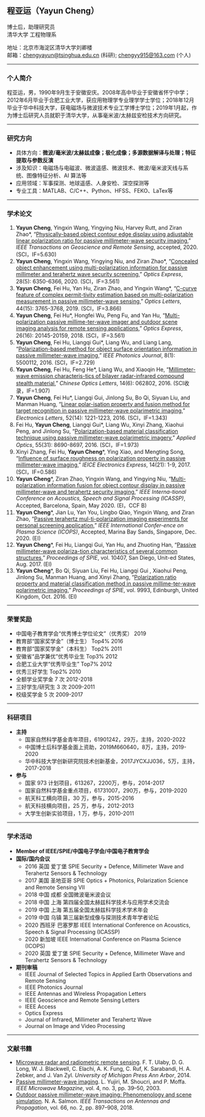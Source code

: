 ## 程亚运（Yayun Cheng）
博士后，助理研究员  
清华大学 工程物理系  

地址：北京市海淀区清华大学刘卿楼  
邮箱：chengyayun@tsinghua.edu.cn (科研); chengyy915@163.com (个人)  

<!--![Yayun Cheng](/PhotoYayunCheng.jpg)
&emsp;&emsp;&nbsp;&nbsp;&nbsp;&thinsp;-->

---
### 个人简介
程亚运，男，1990年9月生于安徽安庆。2008年高中毕业于安徽省怀宁中学；2012年6月毕业于合肥工业大学，获应用物理学专业理学学士学位；2018年12月毕业于华中科技大学，获电磁场与微波技术专业工学博士学位；2019年1月起，作为博士后研究人员就职于清华大学，从事毫米波/太赫兹安检技术方向研究。

---
### 研究方向
- 具体方向：**微波/毫米波/太赫兹成像；极化成像；多源数据解译与处理；特征提取与参数反演**  
- 涉及知识：电磁场与电磁波、微波遥感、微波技术、微波/毫米波天线与系统、图像特征分析、AI 算法等  
- 应用领域：军事探测、地球遥感、人身安检、深空探测等   
- 专业工具：MATLAB、C/C++、Python、HFSS、FEKO、LaTex等  

<!--### 工作经历
2019.01 – 2021.01 清华大学 博士后 合作导师：赵自然研究员-->

<!-- ### 教育背景
2014.09 – 2018.12  华中科技大学 博士 电磁场与微波技术  
2012.09 – 2014.08  华中科技大学 硕士 电磁场与微波技术  
2008.09 – 2012.06  合肥工业大学 本科 应用物理学 -->

---
### 学术论文
1.	**Yayun Cheng**, Yingxin Wang, Yingying Niu, Harvey Rutt, and Ziran Zhao*, “[Physically-based object contour edge display using adjustable linear polarization ratio for passive millimeter-wave security imaging](),” *IEEE Transactions on Geoscience and Remote Sensing*, accepted, 2020. (SCI，IF=5.630)
2.	**Yayun Cheng**, Yingxin Wang, Yingying Niu, and Ziran Zhao*, “[Concealed object enhancement using multi-polarization information for passive millimeter and terahertz wave security screening](),” *Optics Express*, 28(5): 6350-6366, 2020. (SCI，IF=3.561)
3.	**Yayun Cheng**, Fei Hu, Yan Hu, Ziran Zhao, and Yingxin Wang*, “[C-curve feature of complex permit-tivity estimation based on multi-polarization measurement in passive millimeter-wave sensing](),” *Optics Letters*, 44(15): 3765-3768, 2019. (SCI，IF=3.866)
4.	**Yayun Cheng**, Fei Hu*, Hongfei Wu, Peng Fu, and Yan Hu, “[Multi-polarization passive millime-ter-wave imager and outdoor scene imaging analysis for remote sensing applications](),” *Optics Express*, 26(16): 20145-20159, 2018. (SCI，IF=3.561)
5.	**Yayun Cheng**, Fei Hu, Liangqi Gui*, Liang Wu, and Liang Lang, “[Polarization-based method for object surface orientation information in passive millimeter-wave imaging](),” *IEEE Photonics Journal*, 8(1): 5500112, 2016. (SCI，IF=2.729)
6.	**Yayun Cheng**, Fei Hu, Feng He*, Liang Wu, and Xiaoqin He, “[Millimeter-wave emission characteris-tics of bilayer radar-infrared compound stealth material](),” *Chinese Optics Letters*, 14(6): 062802, 2016. (SCI收录，IF=1.907)
7.	**Yayun Cheng**, Fei Hu*, Liangqi Gui, Jinlong Su, Bo Qi, Siyuan Liu, and Manman Huang, “[Linear polar-isation property and fusion method for target recognition in passive millimeter-wave polarimetric imaging](),” *Electronics Letters*, 52(14): 1221-1223, 2016. (SCI，IF=1.343)
8.	Fei Hu, **Yayun Cheng**, Liangqi Gui*, Liang Wu, Xinyi Zhang, Xiaohui Peng, and Jinlong Su, “[Polarization-based material classification technique using passive millimeter-wave polarimetric imagery](),” *Applied Optics*, 55(31): 8690-8697, 2016. (SCI，IF=1.973)
9.	Xinyi Zhang, Fei Hu, **Yayun Cheng***, Ying Xiao, and Mengting Song, “[Influence of surface roughness on polarization property in passive millimeter-wave imaging](),” *IEICE Electronics Express*, 14(21): 1-9, 2017. (SCI，IF=0.586)
10.	**Yayun Cheng***, Ziran Zhao, Yingxin Wang, and Yingying Niu, “[Multi-polarization information fusion for object contour display in passive millimeter-wave and terahertz security imaging](),” *IEEE Interna-tional Conference on Acoustics, Speech and Signal Processing (ICASSP)*, Accepted, Barcelona, Spain, May 2020. (EI，CCF B)
11.	**Yayun Cheng***, Jian Lu, Yan You, Lingbo Qiao, Yingxin Wang, and Ziran Zhao, “[Passive terahertz mul-ti-polarization imaging experiments for personal screening application](),” *IEEE International Confer-ence on Plasma Science (ICOPS)*, Accepted, Marina Bay Sands, Singapore, Dec. 2020. (EI)
12.	**Yayun Cheng***, Fei Hu, Liangqi Gui, Yan Hu, and Zhuoting Han, “[Passive millimeter-wave polariza-tion characteristics of several common structures](),” *Proceedings of SPIE*, vol. 10407, San Diego, Unit-ed States, Aug. 2017. (EI)
13.	**Yayun Cheng***, Bo Qi, Siyuan Liu, Fei Hu, Liangqi Gui , Xiaohui Peng, Jinlong Su, Manman Huang, and Xinyi Zhang, “[Polarization ratio property and material classification method in passive millime-ter-wave polarimetric imaging](),” *Proceedings of SPIE*, vol. 9993, Edinburgh, United Kingdom, Oct. 2016. (EI)

---
### 荣誉奖励
- 中国电子教育学会“优秀博士学位论文”（优秀奖） 2019
- 教育部“国家奖学金”（博士生） Top4% 2016
- 教育部“国家奖学金”（本科生） Top2% 2011
- 安徽省“品学兼优”优秀毕业生   Top3% 2012
- 合肥工业大学“优秀毕业生”     Top7% 2012
- 优秀三好学生 Top2% 2010
- 全额学业奖学金 7 次 2012-2018
- 三好学生/研究生 3 次 2009-2011
- 校级奖学金 5 次 2009-2017

---
### 科研项目
- **主持**
  - 国家自然科学基金青年项目，61901242，29万，主持，2020-2022
  - 中国博士后科学基金面上资助，2019M660640，8万，主持，2019-2020
  - 华中科技大学创新研究院技术创新基金，2017JYCXJJ036，5万，主持，2017-2018
- **参与**
  - 国家 973 计划项目，613267，2200万，参与，2014-2017
  - 国家自然科学基金重点项目，61731007，290万，参与，2019-2020
  - 航天科工横向项目，30 万，参与，2015-2016
  - 航天科技横向项目，25 万，参与，2012-2013
  - 大学生创新实验项目，1 万，参与，2010-2011

---
### 学术活动
- **Member of IEEE/SPIE/中国电子学会/中国电子教育学会** 
- **国际/国内会议**
  - 2016 英国 爱丁堡 SPIE Security + Defence, Millimeter Wave and Terahertz Sensors & Technology
  - 2017 美国 圣地亚哥 SPIE Optics + Photonics, Polarization Science and Remote Sensing VII
  - 2018 中国 成都 全国微波毫米波会议
  - 2018 中国 上海 第四届全国太赫兹科学技术与应用学术交流会
  - 2019 中国 上海 第五届全国太赫兹科学技术学术年会
  - 2019 中国 乌镇 第三届新型成像与探测技术青年学者论坛
  - 2020 西班牙 巴塞罗那 IEEE International Conference on Acoustics, Speech & Signal Processing (ICASSP)
  - 2020 新加坡 IEEE International Conference on Plasma Science (ICOPS)
  - 2020 英国 爱丁堡 SPIE Security + Defence, Millimeter Wave and Terahertz Sensors & Technology
- **期刊审稿**
  - IEEE Journal of Selected Topics in Applied Earth Observations and Remote Sensing
  - lEEE Photonics Journal
  - IEEE Antennas and Wireless Propagation Letters
  - IEEE Geoscience and Remote Sensing Letters
  - IEEE Access
  - Optics Express
  - Journal of Infrared, Millimeter and Terahertz Wave
  - Journal on Image and Video Processing

---
### 文献书籍
- [Microwave radar and radiometric remote sensing](). F. T. Ulaby, D. G. Long, W. J. Blackwell, C. Elachi, A. K. Fung, C. Ruf, K. Sarabandi, H. A. Zebker, and J. Van Zyl. *University of Michigan Press Ann Arbor*, 2014.
- [Passive millimeter-wave imaging](). L. Yujiri, M. Shoucri, and P. Moffa. *IEEE Microwave Magazine*, vol. 4, no. 3, pp. 39–50, 2003.
- [Outdoor passive millimeter-wave imaging: Phenomenology and scene simulation](). N. A. Salmon. *IEEE Transactions on Antennas and Propagation*, vol. 66, no. 2, pp. 897–908, 2018.
